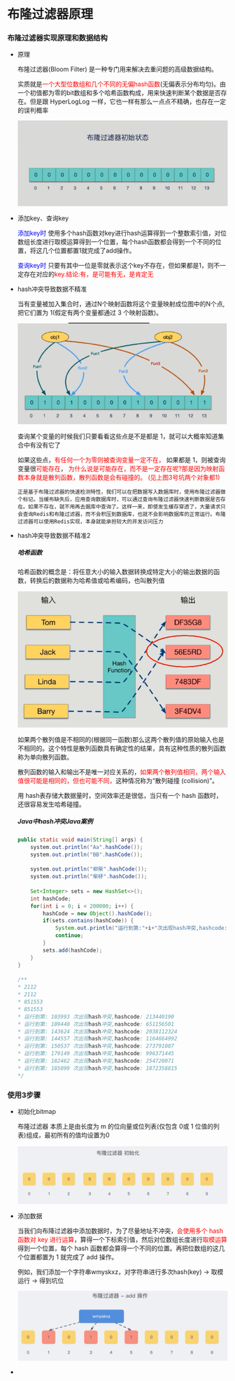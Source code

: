 # 布隆过滤器原理

### 布隆过滤器实现原理和数据结构

- 原理

  布隆过滤器(Bloom Filter) 是一种专门用来解决去重问题的高级数据结构。

  实质就是<font color = 'red'>一个大型位数组和几个不同的无偏hash函数</font>(无偏表示分布均匀)。由一个初值都为零的bit数组和多个哈希函数构成，用来快速判断某个数据是否存在。但是跟 HyperLogLog 一样，它也一样有那么一点点不精确，也存在一定的误判概率

  ![](images/3.布隆过滤器初始状态.png)

- 添加key、查询key

  <font color = 'blue'>添加key时</font>
  使用多个hash函数对key进行hash运算得到一个整数索引值，对位数组长度进行取模运算得到一个位置，每个hash函数都会得到一个不同的位置，将这几个位置都置1就完成了add操作。

  <font color = 'blue'>查询key时</font>
  只要有其中一位是零就表示这个key不存在，但如果都是1，则不一定存在对应的<font color = 'red'>key.结论:有，是可能有无，是肯定无</font>

- hash冲突导致数据不精准

  当有变量被加入集合时，通过N个映射函数将这个变量映射成位图中的N个点,把它们置为 1(假定有两个变量都通过 3 个映射函数)。

  ![](images/4.hash映射.png)

  查询某个变量的时候我们只要看看这些点是不是都是 1，就可以大概率知道集合中有没有它了

  如果这些点，<font color = 'red'>有任何一个为零则被查询变量一定不在，</font>
  如果都是 1，则被查询变量很<font color = 'red'>可能存在</font>，
  <font color = 'red'>为什么说是可能存在，而不是一定存在呢?那是因为映射函数本身就是散列函数，散列函数是会有碰撞的。 (见上图3号坑两个对象都1)</font>

  ```text
  正是基于布隆过滤器的快速检测特性，我们可以在把数据写入数据库时，使用布隆过滤器做个标记。当缓布缺失后，应用查询数据库时，可以通过查询布隆过滤器快速判断数据是否存在。如果不存在，就不用再去据库中查询了。这样一来，即使发生缓存穿透了，大量请求只会查询Redis和布隆过滤器，而不会积压到数据库，也就不会影响数据库的正常运行。布隆过滤器可以使用Redis实现，本身就能承担较大的并发访问压力
  ```

- hash冲突导致数据不精准2

  ##### 哈希函数

  哈希函数的概念是：将任意大小的输入数据转换成特定大小的输出数据的函数，转换后的数据称为哈希值或哈希编码，也叫散列值

  ![](images/5.哈希函数.jpg)

  如果两个散列值是不相同的(根据同一函数)那么这两个散列值的原始输入也是不相同的。这个特性是散列函数具有确定性的结果，具有这种性质的散列函数称为单向散列函数。

  散列函数的输入和输出不是唯一对应关系的，<font color = 'red'>如果两个散列值相同，两个输入值很可能是相同的，但也可能不同，</font>这种情况称为“散列碰撞 (collision)”。

  用 hash表存储大数据量时，空间效率还是很低，当只有一个 hash 函数时，还很容易发生哈希碰撞。

  ##### Java中hash冲突Java案例

  ```java
  public static void main(String[] args) {
      system.out.println("Aa".hashCode()); 
      system.out.println("BB".hashCode());
      
      system.out.println("柳柴".hashCode());
      system.out.println("柴柕".hashCode());
      
      Set<Integer> sets = new HashSet<>();
      int hashCode;
      for(int i = 0; i < 200000; i++) {
          hashCode = new Object().hashCode();
          if(sets.contains(hashCode)) {
              System.out.println("运行到第:"+i+"次出现hash冲突,hashcode: " + hashCode);
              continue;
          } 
          sets.add(hashCode);
      }
  }
  
  /**
  * 2112
  * 2112
  * 851553
  * 851553
  * 运行到第: 103993 次出现hash冲突,hashcode: 213440190
  * 运行到第: 109440 次出现hash冲突,nashcode: 651156501
  * 运行到第: 143624 次出现hash冲突,hashcode: 2038112324
  * 运行到第: 144557 次出现hash冲突,hashcode: 1164664992
  * 运行到第: 150537 次出现hash冲突,hashcode: 273791087
  * 运行到第: 179149 次出现hash冲突,hashcode: 996371445
  * 运行到第: 182462 次出现hash冲突,hashcode: 254720071
  * 运行到第: 185099 次出现hash冲突,hashcode: 1872358815
  */
  ```

### 使用3步骤

- 初始化bitmap

  布隆过滤器 本质上是由长度为 m 的位向量或位列表(仅包含 0或 1 位值的列表)组成，最初所有的值均设置为0

  ![](images/6.布隆过滤器初始化.png)

- 添加数据

  当我们向布降过滤器中添加数据时，为了尽量地址不冲突，<font color = 'red'>会使用多个 hash 函数对 key 进行运算</font>，算得一个下标索引值，然后对位数组长度进行<font color = 'red'>取模运算</font>得到一个位置，每个 hash 函数都会算得一个不同的位置。再把位数组的这几个位置都置为 1 就完成了 add 操作。

  例如，我们添加一个字符串wmyskxz，对字符串进行多次hash(key) -> 取模运行 -> 得到坑位

  ![](images/7.布隆过滤器add操作.png)

- 









